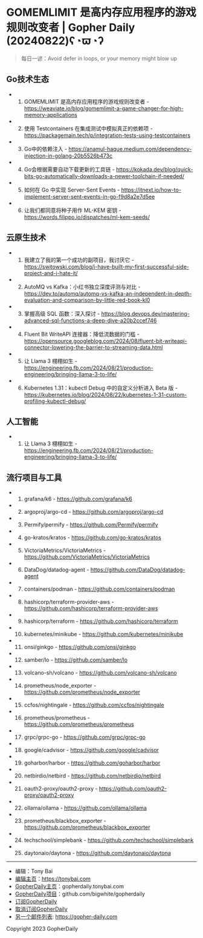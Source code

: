 # GOMEMLIMIT 是高内存应用程序的游戏规则改变者 | Gopher Daily (20240822)ʕ◔ϖ◔ʔ

>每日一谚：Avoid defer in loops, or your memory might blow up

## Go技术生态


- 1. GOMEMLIMIT 是高内存应用程序的游戏规则改变者 - https://weaviate.io/blog/gomemlimit-a-game-changer-for-high-memory-applications

- 2. 使用 Testcontainers 在集成测试中模拟真正的依赖项 - https://packagemain.tech/p/integration-tests-using-testcontainers

- 3. Go中的依赖注入 - https://anamul-haque.medium.com/dependency-injection-in-golang-20b5526b473c

- 4. Go会根据需要自动下载更新的工具链 - https://kokada.dev/blog/quick-bits-go-automatically-downloads-a-newer-toolchain-if-needed/

- 5. 如何在 Go 中实现 Server-Sent Events - https://itnext.io/how-to-implement-server-sent-events-in-go-f9d8a2e7d5ee

- 6. 让我们都同意将种子用作 ML-KEM 密钥 - https://words.filippo.io/dispatches/ml-kem-seeds/


## 云原生技术


- 1. 我建立了我的第一个成功的副项目，我讨厌它 - https://switowski.com/blog/i-have-built-my-first-successful-side-project-and-i-hate-it/

- 2. AutoMQ vs Kafka：小红书独立深度评测与对比 - https://dev.to/automq/automq-vs-kafka-an-independent-in-depth-evaluation-and-comparison-by-little-red-book-kl0

- 3. 掌握高级 SQL 函数：深入探讨 - https://blog.devops.dev/mastering-advanced-sql-functions-a-deep-dive-a20b2ccef746

- 4. Fluent Bit WriteAPI 连接器：降低流数据的门槛 - https://opensource.googleblog.com/2024/08/fluent-bit-writeapi-connector-lowering-the-barrier-to-streaming-data.html

- 5. 让 Llama 3 栩栩如生 - https://engineering.fb.com/2024/08/21/production-engineering/bringing-llama-3-to-life/

- 6. Kubernetes 1.31：kubectl Debug 中的自定义分析进入 Beta 版 - https://kubernetes.io/blog/2024/08/22/kubernetes-1-31-custom-profiling-kubectl-debug/


## 人工智能


- 1. 让 Llama 3 栩栩如生 - https://engineering.fb.com/2024/08/21/production-engineering/bringing-llama-3-to-life/


## 流行项目与工具


- 1. grafana/k6 - https://github.com/grafana/k6

- 2. argoproj/argo-cd - https://github.com/argoproj/argo-cd

- 3. Permify/permify - https://github.com/Permify/permify

- 4. go-kratos/kratos - https://github.com/go-kratos/kratos

- 5. VictoriaMetrics/VictoriaMetrics - https://github.com/VictoriaMetrics/VictoriaMetrics

- 6. DataDog/datadog-agent - https://github.com/DataDog/datadog-agent

- 7. containers/podman - https://github.com/containers/podman

- 8. hashicorp/terraform-provider-aws - https://github.com/hashicorp/terraform-provider-aws

- 9. hashicorp/terraform - https://github.com/hashicorp/terraform

- 10. kubernetes/minikube - https://github.com/kubernetes/minikube

- 11. onsi/ginkgo - https://github.com/onsi/ginkgo

- 12. samber/lo - https://github.com/samber/lo

- 13. volcano-sh/volcano - https://github.com/volcano-sh/volcano

- 14. prometheus/node_exporter - https://github.com/prometheus/node_exporter

- 15. ccfos/nightingale - https://github.com/ccfos/nightingale

- 16. prometheus/prometheus - https://github.com/prometheus/prometheus

- 17. grpc/grpc-go - https://github.com/grpc/grpc-go

- 18. google/cadvisor - https://github.com/google/cadvisor

- 19. goharbor/harbor - https://github.com/goharbor/harbor

- 20. netbirdio/netbird - https://github.com/netbirdio/netbird

- 21. oauth2-proxy/oauth2-proxy - https://github.com/oauth2-proxy/oauth2-proxy

- 22. ollama/ollama - https://github.com/ollama/ollama

- 23. prometheus/blackbox_exporter - https://github.com/prometheus/blackbox_exporter

- 24. techschool/simplebank - https://github.com/techschool/simplebank

- 25. daytonaio/daytona - https://github.com/daytonaio/daytona


----

- 编辑：Tony Bai
- [编辑主页](https://tonybai.com)：https://tonybai.com
- [GopherDaily主页](https://gopherdaily.tonybai.com)：gopherdaily.tonybai.com
- [GopherDaily项目](https://github.com/bigwhite/gopherdaily)：github.com/bigwhite/gopherdaily
- [订阅GopherDaily](https://gopherdaily.tonybai.com/subscribe)
- [取消订阅GopherDaily](https://gopherdaily.tonybai.com/unsubscribe)
- [另一个邮件列表](https://gopher-daily.com): https://gopher-daily.com

Copyright 2023 GopherDaily
